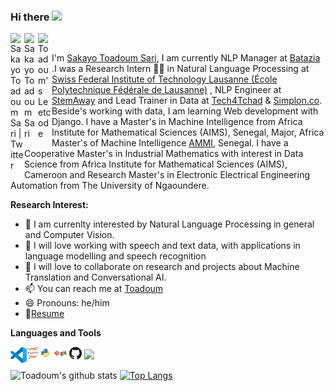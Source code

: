 ### Hi there <img src="https://media.giphy.com/media/hvRJCLFzcasrR4ia7z/giphy.gif" width="25px">

<a href="https://twitter.com/ToadoumSari">
  <img align="left" alt="Sakayo Toadoum Sari | Twitter" width="22px" src="https://cdn.jsdelivr.net/npm/simple-icons@v3/icons/twitter.svg" />
</a>
<a href="https://www.linkedin.com/in/toadoum/">
  <img align="left" alt="Sakayo Toadoum Sari" width="22px" src="https://cdn.jsdelivr.net/npm/simple-icons@v3/icons/linkedin.svg" />
</a>
<a href="https://leetcode.com/Toadoum/">
  <img align="left" alt="Toadoum's Leetcode" width="22px" src="https://cdn.jsdelivr.net/npm/simple-icons@v3/icons/leetcode.svg" />
</a>
<br />

I'm [Sakayo Toadoum Sari](https://toadoum.github.io), I am currently NLP Manager at [Batazia](https://www.batazia.com/en) .I was a Research Intern 🙍🏽‍ in Natural Language Processing at [Swiss Federal Institute of Technology Lausanne (École Polytechnique Fédérale de Lausanne)](https://www.epfl.ch/en/) , NLP Engineer at [StemAway](https://stemaway.com)  and Lead Trainer in Data at [Tech4Tchad](https://tech4tchad.org) & [Simplon.co](https://simplon.co). Beside's working with data, I am learning Web development with Django. I have a Master's in Machine Intelligence from Africa Institute for Mathematical Sciences (AIMS), Senegal, Major, Africa Master's of Machine Intelligence [AMMI](https://aimsammi.org), Senegal. I have a Cooperative Master's in Industrial Mathematics with interest in Data Science from Africa Institute for Mathematical Sciences (AIMS), Cameroon and Research Master's in Electronic Electrical Engineering Automation from The University of Ngaoundere. 

**Research Interest:**

- 🔭 I am currenlty interested by Natural Language Processing in general and Computer Vision.
- 🌱 I will love working with speech and text data, with applications in language modelling and speech recognition
- 👯 I will love to collaborate on research and projects about Machine Translation and Conversational AI. 
- 📫 You can reach me at [Toadoum](https://www.linkedin.com/in/toadoum/)
- 😄 Pronouns: he/him
- 📝[Resume](https://toadoum.github.io/images/cv.pdf)


**Languages and Tools**

<code><img height="20" src="https://raw.githubusercontent.com/github/explore/80688e429a7d4ef2fca1e82350fe8e3517d3494d/topics/python/python.png"></code>
<code><img height="20" src="https://raw.githubusercontent.com/github/explore/80688e429a7d4ef2fca1e82350fe8e3517d3494d/topics/git/git.png"></code>
<code><img height="20" src="https://raw.githubusercontent.com/github/explore/78df643247d429f6cc873026c0622819ad797942/topics/github/github.png"></code>
<code><img height="20" src="https://www.svgrepo.com/show/353657/django-icon.svg"></code>
<img align="left" alt="Visual Studio Code" width="26px" src="https://raw.githubusercontent.com/github/explore/78df643247d429f6cc873026c0622819ad797942/topics/visual-studio-code/visual-studio-code.png" />
<img align="left" height="20" src="https://raw.githubusercontent.com/github/explore/80688e429a7d4ef2fca1e82350fe8e3517d3494d/topics/jupyter-notebook/jupyter-notebook.png">





![Toadoum's github stats](https://github-readme-stats.vercel.app/api?username=Toadoum&show_icons=true&theme=radical)
[![Top Langs](https://github-readme-stats.vercel.app/api/top-langs/?username=Toadoum&layout=compact)](https://github.com/Toadoum/github-readme-stats)
